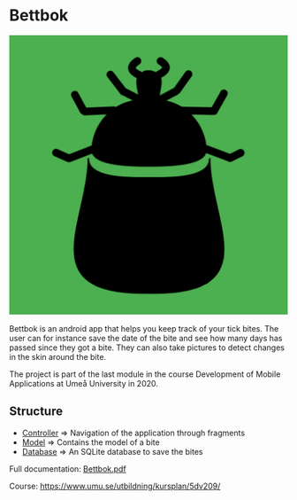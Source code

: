 # Bettbok
![Launcher icon](./app/src/main/tick_launcher-playstore.png)

Bettbok is an android app that helps you keep track of your tick bites. The user can for instance save the date of the bite and see how many days has passed since they got a bite. They can also take pictures to detect changes in the skin around the bite.

The project is part of the last module in the course Development of Mobile Applications at Umeå University in 2020.

## Structure
* [Controller](./app/src/main/java/se/umu/saha5924/bettbok/controller) => Navigation of the application through fragments
* [Model](./app/src/main/java/se/umu/saha5924/bettbok/model) => Contains the model of a bite
* [Database](./app/src/main/java/se/umu/saha5924/bettbok/database) => An SQLite database to save the bites

Full documentation: [Bettbok.pdf](doc/Bettbok.pdf)

Course: https://www.umu.se/utbildning/kursplan/5dv209/
